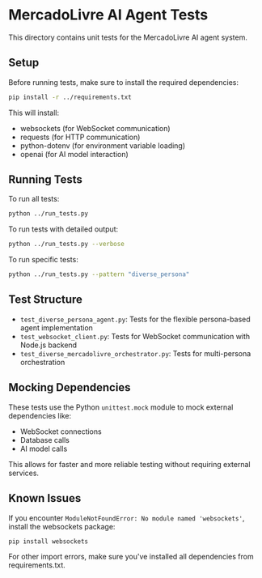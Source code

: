 # MercadoLivre AI Agent Tests

This directory contains unit tests for the MercadoLivre AI agent system.

## Setup

Before running tests, make sure to install the required dependencies:

```bash
pip install -r ../requirements.txt
```

This will install:
- websockets (for WebSocket communication)
- requests (for HTTP communication)
- python-dotenv (for environment variable loading)
- openai (for AI model interaction)

## Running Tests

To run all tests:

```bash
python ../run_tests.py
```

To run tests with detailed output:

```bash
python ../run_tests.py --verbose
```

To run specific tests:

```bash
python ../run_tests.py --pattern "diverse_persona"
```

## Test Structure

- `test_diverse_persona_agent.py`: Tests for the flexible persona-based agent implementation
- `test_websocket_client.py`: Tests for WebSocket communication with Node.js backend
- `test_diverse_mercadolivre_orchestrator.py`: Tests for multi-persona orchestration

## Mocking Dependencies

These tests use the Python `unittest.mock` module to mock external dependencies like:
- WebSocket connections
- Database calls
- AI model calls

This allows for faster and more reliable testing without requiring external services.

## Known Issues

If you encounter `ModuleNotFoundError: No module named 'websockets'`, install the websockets package:

```bash
pip install websockets
```

For other import errors, make sure you've installed all dependencies from requirements.txt.